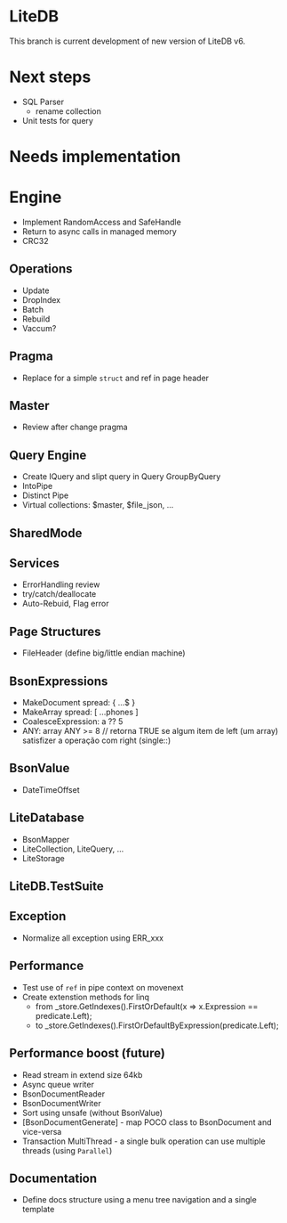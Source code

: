 # LiteDB

This branch is current development of new version of LiteDB v6.

# Next steps
- SQL Parser
    - rename collection
- Unit tests for query

# Needs implementation

# Engine
- Implement RandomAccess and SafeHandle
- Return to async calls in managed memory
- CRC32

## Operations
- Update
- DropIndex
- Batch
- Rebuild
- Vaccum?

## Pragma
- Replace for a simple `struct` and ref in page header

## Master
- Review after change pragma

## Query Engine
- Create IQuery and slipt query in Query GroupByQuery
- IntoPipe
- Distinct Pipe
- Virtual collections: $master, $file_json, ...

## SharedMode

## Services
- ErrorHandling review
- try/catch/deallocate
- Auto-Rebuid, Flag error

## Page Structures
- FileHeader (define big/little endian machine)

## BsonExpressions
- MakeDocument spread: { ...$ }
- MakeArray spread: [ ...phones ]
- CoalesceExpression:  a ?? 5 
- ANY: array ANY >= 8 // retorna TRUE se algum item de left (um array) satisfizer a operação com right (single::)

## BsonValue
- DateTimeOffset

## LiteDatabase
- BsonMapper
- LiteCollection, LiteQuery, ...
- LiteStorage

## LiteDB.TestSuite

## Exception
- Normalize all exception using ERR_xxx

## Performance
- Test use of `ref` in pipe context on movenext
- Create extenstion methods for linq
    - from _store.GetIndexes().FirstOrDefault(x => x.Expression == predicate.Left);
    - to _store.GetIndexes().FirstOrDefaultByExpression(predicate.Left);


## Performance boost (future)
- Read stream in extend size 64kb
- Async queue writer
- BsonDocumentReader
- BsonDocumentWriter
- Sort using unsafe (without BsonValue)
- [BsonDocumentGenerate] - map POCO class to BsonDocument and vice-versa
- Transaction MultiThread - a single bulk operation can use multiple threads (using `Parallel`)

## Documentation
- Define docs structure using a menu tree navigation and a single template
